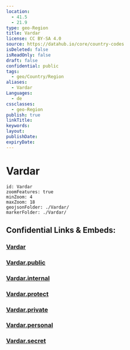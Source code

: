 ```yaml
---
location:
  - 41.5
  - 21.9
type: geo-Region
title: Vardar
license: CC BY-SA 4.0
source: https://datahub.io/core/country-codes
isDeleted: false
isReadOnly: false
draft: false
confidential: public
tags:
  - geo/Country/Region
aliases:
  - Vardar
Languages:
  - de
cssclasses:
  - geo-Region
publish: true
linkTitle:
keywords:
layout:
publishDate:
expiryDate:
---
```


# Vardar

```leaflet
id: Vardar
zoomFeatures: true 
minZoom: 4 
maxZoom: 18
geojsonFolder: ./Vardar/
markerFolder: ./Vardar/
```


## Confidential Links & Embeds: 

### [Vardar](/_Standards/Earth/Continent/Europe/Europe~South/Macedonia~North/Municipalities~Macedonia/Vardar.md) 

### [Vardar.public](/_public/Earth/Continent/Europe/Europe~South/Macedonia~North/Municipalities~Macedonia/Vardar.public.md) 

### [Vardar.internal](/_internal/Earth/Continent/Europe/Europe~South/Macedonia~North/Municipalities~Macedonia/Vardar.internal.md) 

### [Vardar.protect](/_protect/Earth/Continent/Europe/Europe~South/Macedonia~North/Municipalities~Macedonia/Vardar.protect.md) 

### [Vardar.private](/_private/Earth/Continent/Europe/Europe~South/Macedonia~North/Municipalities~Macedonia/Vardar.private.md) 

### [Vardar.personal](/_personal/Earth/Continent/Europe/Europe~South/Macedonia~North/Municipalities~Macedonia/Vardar.personal.md) 

### [Vardar.secret](/_secret/Earth/Continent/Europe/Europe~South/Macedonia~North/Municipalities~Macedonia/Vardar.secret.md)

